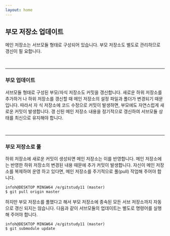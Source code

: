 ```yaml
---
layout: home
---
```

## 부모 저장소 업데이트
메인 저장소는 서브모듈 형태로 구성되어 있습니다. 부모 저장소도 별도로 관리하므로 갱신이 필
요합니다.  

<br>
<hr>

### 부모 업데이트
서브모듈 형태로 구성된 부모/자식 저장소도 커밋을 갱신합니다. 새로운 하위 저장소를 추가하거
나 하위 저장소를 갱신할 때 메인 저장소의 설정 파일과 폴더가 변경되기 때문입니다. 따라서 자
식 저장소에 코드 수정으로 커밋이 발생하면, 부모에도 자연스럽게 새로운 커밋이 발생합니다. 갱
신된 메인 저장소 내용을 정기적으로 갱신하여 서브모듈 상태를 최신으로 유지해야 합니다.  

<br>
<hr>

### 부모 저장소로 풀
하위 저장소에 새로운 커밋이 생성되면 메인 저장소는 이를 반영합니다. 메인 저장소에는 반영한
하위 저장소의 변경된 내용 때문에 추가 커밋이 발생합니다. 자신이 메인 저장소를 복제하여 운영
하고 있다면, 메인 저장소를 주기적으로 풀(pull) 작업해 주어야 합니다.  

```
infoh@DESKTOP MINGW64 /e/gitstudy11 (master)
$ git pull origin master
```

하지만 부모 저장소를 풀했다고 해서 부모 저장소에 종속된 모든 서브 저장소까지 자동으로 갱신
되지는 않습니다. 다음과 같이 서브모듈의 업데이트는 별도로 명령어를 실행해 주어야 합니다.  

```
infoh@DESKTOP MINGW64 /e/gitstudy11 (master)
$ git submodule update
```

<br><br>

